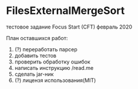 # FilesExternalMergeSort
тестовое задание Focus Start (CFT) февраль 2020

План оставшихся работ:
1) (?) переработать парсер
2) добавить тестов 
3) проверить обработку ошибок
4) написать инструкцию /read.me
5) сделать jar-ник
6) (?) лицензя использования(MIT)
